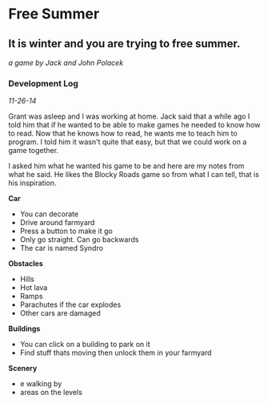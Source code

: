 Free Summer
===========
It is winter and you are trying to free summer.
-----------------------------------------------

*a game by Jack and John Polacek*


### Development Log
*11-26-14*

Grant was asleep and I was working at home. Jack said that a while ago I told him that if he wanted to be able to make games he needed to know how to read. Now that he knows how to read, he wants me to teach him to program. I told him it wasn't quite that easy, but that we could work on a game together. 

I asked him what he wanted his game to be and here are my notes from what he said. He likes the Blocky Roads game so from what I can tell, that is his inspiration.

**Car**
- You can decorate
- Drive around farmyard
- Press a button to make it go
- Only go straight. Can go backwards
- The car is named Syndro

**Obstacles**
- Hills
- Hot lava
- Ramps
- Parachutes if the car explodes
- Other cars are damaged

**Buildings**
- You can click on a building to park on it
- Find stuff thats moving then unlock them in your farmyard

**Scenery**
- e walking by
-  areas on the levels
